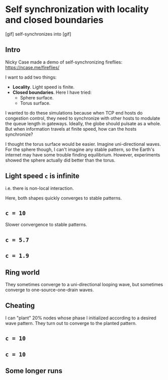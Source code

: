 # Self synchronization with locality and closed boundaries
[gif]
self-synchronizes into
[gif]

## Intro
Nicky Case made a demo of self-synchronizing fireflies: https://ncase.me/fireflies/  

I want to add two things:
- **Locality**. Light speed is finite. 
- **Closed boundaries**. Here I have tried: 
  - Sphere surface. 
  - Torus surface. 

I wanted to do these simulations because when TCP end hosts do congestion control, they need to synchronize with other hosts to modulate the queue length in gateways. Ideally, the globe should pulsate as a whole. But when information travels at finite speed, how can the hosts synchronize? 

I thought the torus surface would be easier. Imagine uni-directional waves. For the sphere though, I can't imagine any stable pattern, so the Earth's internet may have some trouble finding equilibrium. However, experiments showed the sphere actually did better than the torus. 

## Light speed `c` is infinite
i.e. there is non-local interaction. 

Here, both shapes quickly converges to stable patterns. 

## `c = 10`
Slower convergence to stable patterns. 

## `c = 5.7`

## `c = 1.9`

## Ring world
They sometimes converge to a uni-directional looping wave, but sometimes converge to one-source-one-drain waves. 

## Cheating
I can "plant" 20% nodes whose phase I initialized according to a desired wave pattern. They turn out to converge to the planted pattern. 

## `c = 10`

## `c = 10`

## Some longer runs
